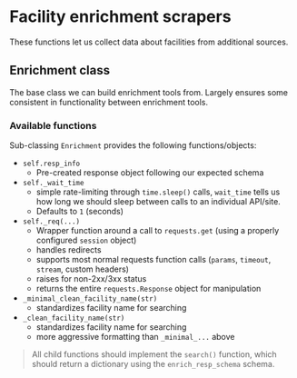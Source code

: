 # Facility enrichment scrapers

These functions let us collect data about facilities from additional sources.

## Enrichment class

The base class we can build enrichment tools from. Largely ensures some consistent in functionality between enrichment tools.

### Available functions

Sub-classing `Enrichment` provides the following functions/objects:

* `self.resp_info`
    * Pre-created response object following our expected schema
* `self._wait_time`
    * simple rate-limiting through `time.sleep()` calls, `wait_time` tells us how long we should sleep between calls to an individual API/site.
    * Defaults to `1` (seconds)
* `self._req(...)`
    * Wrapper function around a call to `requests.get` (using a properly configured `session` object)
    * handles redirects
    * supports most normal requests function calls (`params`, `timeout`, `stream`, custom headers)
    * raises for non-2xx/3xx status
    * returns the entire `requests.Response` object for manipulation
* `_minimal_clean_facility_name(str)`
    * standardizes facility name for searching
* `_clean_facility_name(str)`
    * standardizes facility name for searching
    * more aggressive formatting than `_minimal_...` above

> All child functions should implement the `search()` function, which should return a dictionary using the `enrich_resp_schema` schema.
